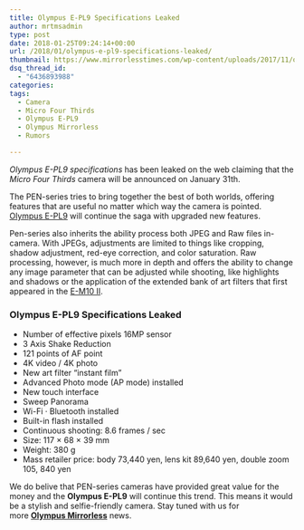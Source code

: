 ```yaml
---
title: Olympus E-PL9 Specifications Leaked
author: mrtmsadmin
type: post
date: 2018-01-25T09:24:14+00:00
url: /2018/01/olympus-e-pl9-specifications-leaked/
thumbnail: https://www.mirrorlesstimes.com/wp-content/uploads/2017/11/olympus-pen-e-pl9-to-be-announced-soonolympus-pen-e-pl9-to-be-announced-soon.jpg
dsq_thread_id:
  - "6436893988"
categories:
tags:
  - Camera
  - Micro Four Thirds
  - Olympus E-PL9
  - Olympus Mirrorless
  - Rumors

---
```

_Olympus E-PL9 specifications_ has been leaked on the web claiming that the _Micro Four Thirds_ camera will be announced on January 31th.

The PEN-series tries to bring together the best of both worlds, offering features that are useful no matter which way the camera is pointed. [Olympus E-PL9][1] will continue the saga with upgraded new features.

Pen-series also inherits the ability process both JPEG and Raw files in-camera. With JPEGs, adjustments are limited to things like cropping, shadow adjustment, red-eye correction, and color saturation. Raw processing, however, is much more in depth and offers the ability to change any image parameter that can be adjusted while shooting, like highlights and shadows or the application of the extended bank of art filters that first appeared in the <a href="http://amzn.to/2DxN9NX" target="_blank" rel="noopener">E-M10 II</a>. <!--more-->

### Olympus E-PL9 Specifications Leaked

  * Number of effective pixels 16MP sensor
  * 3 Axis Shake Reduction
  * 121 points of AF point
  * 4K video / 4K photo
  * New art filter “instant film”
  * Advanced Photo mode (AP mode) installed
  * New touch interface
  * Sweep Panorama
  * Wi-Fi · Bluetooth installed
  * Built-in flash installed
  * Continuous shooting: 8.6 frames / sec
  * Size: 117 × 68 × 39 mm
  * Weight: 380 g
  * Mass retailer price: body 73,440 yen, lens kit 89,640 yen, double zoom 105, 840 yen

We do belive that PEN-series cameras have provided great value for the money and the **Olympus E-PL9** will continue this trend. This means it would be a stylish and selfie-friendly camera. Stay tuned with us for more [**Olympus Mirrorless**][2] news.

 [1]: https://www.mirrorlesstimes.com/tags/olympus-e-pl9/
 [2]: https://www.mirrorlesstimes.com/tags/olympus-mirrorless/